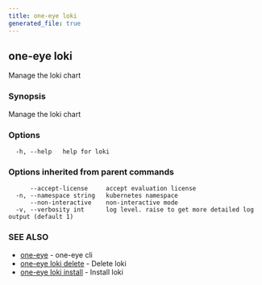```yaml
---
title: one-eye loki
generated_file: true
---
```

## one-eye loki

Manage the loki chart

### Synopsis

Manage the loki chart

### Options

```
  -h, --help   help for loki
```

### Options inherited from parent commands

```
      --accept-license     accept evaluation license
  -n, --namespace string   kubernetes namespace
      --non-interactive    non-interactive mode
  -v, --verbosity int      log level. raise to get more detailed log output (default 1)
```

### SEE ALSO

* [one-eye](/docs/one-eye/cli/reference/one-eye/)	 - one-eye cli
* [one-eye loki delete](/docs/one-eye/cli/reference/one-eye_loki_delete/)	 - Delete loki
* [one-eye loki install](/docs/one-eye/cli/reference/one-eye_loki_install/)	 - Install loki

